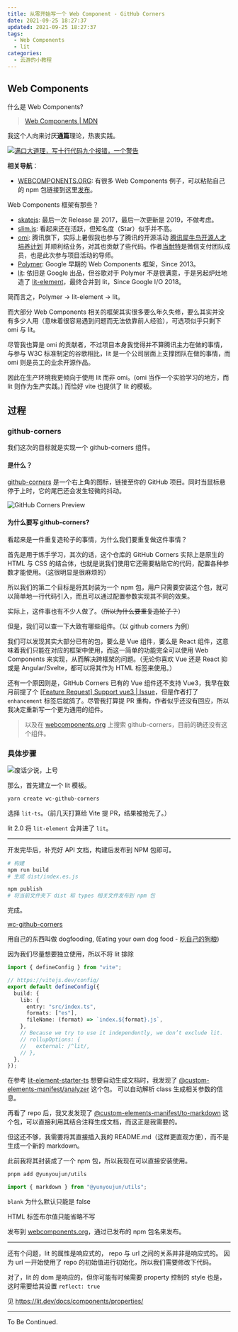 ```yaml
---
title: 从零开始写一个 Web Component - GitHub Corners
date: 2021-09-25 18:27:37
updated: 2021-09-25 18:27:37
tags:
  - Web Components
  - lit
categories:
  - 云游的小教程
---
```


## Web Components

什么是 Web Components?

> [Web Components | MDN](https://developer.mozilla.org/zh-CN/docs/Web/Web_Components)

我这个人向来讨厌**通篇**理论，热衷实践。

[![满口大道理，写十行代码九个报错，一个警告](https://upyun.yunyoujun.cn/images/full-of-reason-but-code-is-error.jpg)](https://upyun.yunyoujun.cn/images/full-of-reason-but-code-is-error.jpg)

**相关导航**：

- [WEBCOMPONENTS.ORG](https://www.webcomponents.org/): 有很多 Web Components 例子，可以粘贴自己的 npm 包链接到这里[发布](https://www.webcomponents.org/publish)。

Web Components 框架有那些？

- [skatejs](https://github.com/skatejs/skatejs): 最后一次 Release 是 2017，最后一次更新是 2019，不做考虑。
- [slim.js](https://github.com/slimjs/slim.js): 看起来还在活跃，但知名度（Star）似乎并不高。
- [omi](https://github.com/Tencent/omi/): 腾讯旗下，实际上暑假我也参与了腾讯的开源活动 [腾讯犀牛鸟开源人才培养计划](https://opensource.tencent.com/summer-of-code) 并顺利结业务，对其也贡献了些代码。作者[当耐特](https://github.com/dntzhang)是微信支付团队成员，也是此次参与项目活动的导师。
- [Polymer](https://github.com/polymer/polymer): Google 早期的 Web Components 框架，Since 2013。
- [lit](https://github.com/lit/lit): 依旧是 Google 出品，但谷歌对于 Polymer 不是很满意，于是另起炉灶地造了 [lit-element](https://github.com/lit/lit-element)，最终合并到 lit，Since Google I/O 2018。

简而言之，Polymer -> lit-element -> lit。

而大部分 Web Components 相关的框架其实很多要么年久失修，要么其实并没有多少人用（意味着很容易遇到问题而无法依靠前人经验），可选项似乎只剩下 omi 与 lit。

尽管我也算是 omi 的贡献者，不过项目本身我觉得并不算腾讯主力在做的事情，与参与 W3C 标准制定的谷歌相比，lit 是一个公司层面上支撑团队在做的事情，而 omi 则是员工的业余开源作品。

因此在生产环境我更倾向于使用 lit 而非 omi。(omi 当作一个实验学习的地方，而 lit 则作为生产实践。)
而恰好 vite 也提供了 lit 的模板。

<!-- more -->

## 过程

### github-corners

我们这次的目标就是实现一个 github-corners 组件。

#### 是什么？

[github-corners](https://github.com/tholman/github-corners) 是一个右上角的图标，链接至你的 GitHub 项目。同时当鼠标悬停于上时，它的尾巴还会发生轻微的抖动。

![GitHub Corners Preview](https://upyun.yunyoujun.cn/images/github-corners-preview.jpg)

#### 为什么要写 github-corners?

看起来是一件重复造轮子的事情，为什么我们要重复做这件事情？

首先是用于练手学习，其次的话，这个仓库的 GitHub Corners 实际上是原生的 HTML 与 CSS 的结合体，也就是说我们使用它还需要粘贴它的代码，配置各种参数才能使用。（这很明显是很麻烦的）

所以我们的第二个目标是将其封装为一个 npm 包，用户只需要安装这个包，就可以简单地一行代码引入，而且可以通过配置参数实现其不同的效果。

实际上，这件事也有不少人做了。（~~所以为什么要重复造轮子？~~）

但是，我们可以查一下大致有哪些组件。（以 github corners 为例）

我们可以发现其实大部分已有的包，要么是 Vue 组件，要么是 React 组件，这意味着我们只能在对应的框架中使用，而这一简单的功能完全可以使用 Web Components 来实现，从而解决跨框架的问题。（无论你喜欢 Vue 还是 React 抑或是 Angular/Svelte，都可以将其作为 HTML 标签来使用。）

还有一个原因则是，GitHub Corners 已有的 Vue 组件还不支持 Vue3，我早在数月前提了个 [[Feature Request] Support vue3 | Issue](https://github.com/gluons/vue-gh-corners/issues/55)，但是作者打了 `enhancement` 标签后就鸽了。尽管我打算提 PR 重构，作者似乎还没有回应，所以我决定重新写一个更为通用的组件。

> 以及在 [webcomponents.org](https://www.webcomponents.org/) 上搜索 github-corners，目前的确还没有这个组件。

### 具体步骤

![废话少说，上号](https://upyun.yunyoujun.cn/images/stop-talking-and-open-vscode.jpg)

那么，首先建立一个 lit 模板。

```bash
yarn create wc-github-corners
```

选择 `lit-ts`。（前几天打算给 Vite 提 PR，结果被抢先了。）

lit 2.0 将 `lit-element` 合并进了 `lit`。

---

开发完毕后，补充好 API 文档，构建后发布到 NPM 包即可。

```bash
# 构建
npm run build
# 生成 dist/index.es.js

npm publish
# 将当前文件夹下 dist 和 types 相关文件发布到 npm 包
```

完成。

[wc-github-corners](https://github.com/YunYouJun/wc-github-corners)

用自己的东西叫做 dogfooding, (Eating your own dog food - [吃自己的狗粮](https://zh.wikipedia.org/wiki/%E5%90%83%E8%87%AA%E5%B7%B1%E7%9A%84%E7%8B%97%E7%B2%AE))

因为我们尽量想要独立使用，所以不将 lit 排除

```ts
import { defineConfig } from "vite";

// https://vitejs.dev/config/
export default defineConfig({
  build: {
    lib: {
      entry: "src/index.ts",
      formats: ["es"],
      fileName: (format) => `index.${format}.js`,
    },
    // Because we try to use it independently, we don’t exclude lit.
    // rollupOptions: {
    //   external: /^lit/,
    // },
  },
});
```

在参考 [lit-element-starter-ts](https://github.com/lit/lit-element-starter-ts) 想要自动生成文档时，我发现了 [@custom-elements-manifest/analyzer](https://www.npmjs.com/package/@custom-elements-manifest/analyzer) 这个包。
可以自动解析 class 生成相关参数的信息。

再看了 repo 后，我又发发现了 [@custom-elements-manifest/to-markdown](https://github.com/open-wc/custom-elements-manifest/tree/master/packages/to-markdown) 这个包，可以直接利用其结合注释生成文档，而这正是我需要的。

但这还不够，我需要将其直接插入我的 README.md（这样更直观方便），而不是生成一个新的 markdown。

此前我将其封装成了一个 npm 包，所以我现在可以直接安装使用。

```bash
pnpm add @yunyoujun/utils
```

```ts
import { markdown } from "@yunyoujun/utils";
```

`blank` 为什么默认只能是 false

HTML 标签布尔值只能省略不写

发布到 [webcomponents.org](https://www.webcomponents.org/element/wc-github-corners)，通过已发布的 npm 包名来发布。

---

还有个问题，lit 的属性是响应式的， repo 与 url 之间的关系并非是响应式的。
因为 url 一开始使用了 repo 的初始值进行初始化，所以我们需要修改下代码。

对了，lit 的 dom 是响应的，但你可能有时候需要 property 控制的 style 也是，这时需要给其设置 `reflect: true`

见 https://lit.dev/docs/components/properties/

---

To Be Continued.

<!-- Q.E.D. -->

```

```
